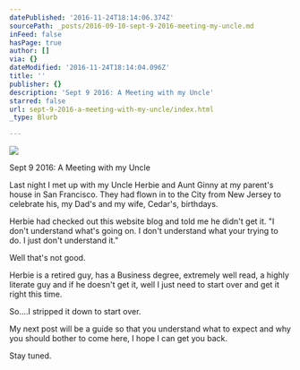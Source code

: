 ```yaml
---
datePublished: '2016-11-24T18:14:06.374Z'
sourcePath: _posts/2016-09-10-sept-9-2016-meeting-my-uncle.md
inFeed: false
hasPage: true
author: []
via: {}
dateModified: '2016-11-24T18:14:04.096Z'
title: ''
publisher: {}
description: 'Sept 9 2016: A Meeting with my Uncle'
starred: false
url: sept-9-2016-a-meeting-with-my-uncle/index.html
_type: Blurb

---
```

![](https://the-grid-user-content.s3-us-west-2.amazonaws.com/1583213b-0506-4777-a8f5-ef8a6350223d.jpg)

Sept 9 2016: A Meeting with my Uncle

Last night I met up with my Uncle Herbie and Aunt Ginny at my parent's house in San Francisco. They had flown in to the City from New Jersey to celebrate his, my Dad's and my wife, Cedar's, birthdays.

Herbie had checked out this website blog and told me he didn't get it. "I don't understand what's going on. I don't understand what your trying to do. I just don't understand it."

Well that's not good.

Herbie is a retired guy, has a Business degree, extremely well read, a highly literate guy and if he doesn't get it, well I just need to start over and get it right this time.

So....I stripped it down to start over.

My next post will be a guide so that you understand what to expect and why you should bother to come here, I hope I can get you back.

Stay tuned.